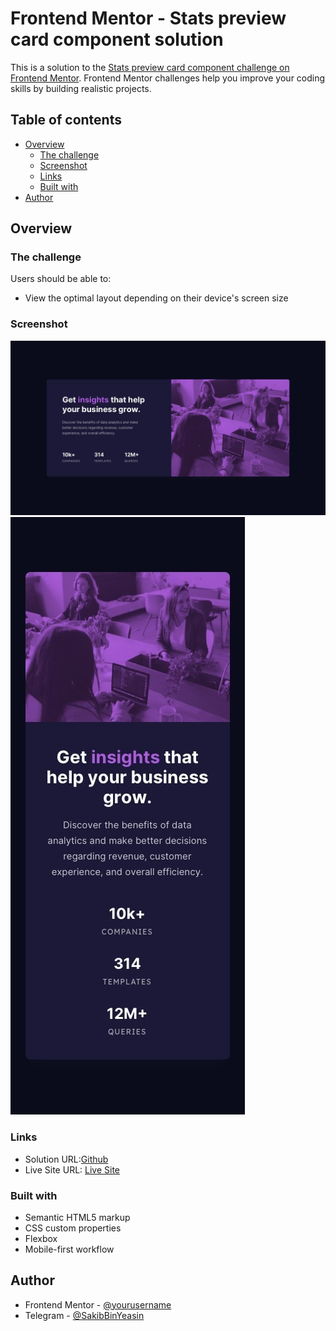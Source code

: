 # Frontend Mentor - Stats preview card component solution

This is a solution to the [Stats preview card component challenge on Frontend Mentor](https://www.frontendmentor.io/challenges/stats-preview-card-component-8JqbgoU62). Frontend Mentor challenges help you improve your coding skills by building realistic projects. 

## Table of contents

- [Overview](#overview)
  - [The challenge](#the-challenge)
  - [Screenshot](#screenshot)
  - [Links](#links)
  - [Built with](#built-with)
- [Author](#author)


## Overview

### The challenge

Users should be able to:

- View the optimal layout depending on their device's screen size

### Screenshot

![Desktop View](./design/desktop-design.jpg)
![Mobile View](./design/mobile-design.jpg)



### Links

- Solution URL:[Github](https://github.com/KhanSaheb17/FrontEndMentor-03)
- Live Site URL: [Live Site](https://khansaheb17.github.io/FrontEndMentor-03/)


### Built with

- Semantic HTML5 markup
- CSS custom properties
- Flexbox
- Mobile-first workflow



## Author

- Frontend Mentor - [@yourusername](https://www.frontendmentor.io/profile/KhanSaheb17)
- Telegram - [@SakibBinYeasin](t.me/SakibBinYeasin)


